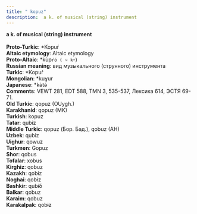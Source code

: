 ```yaml
---
title: " kopuz"
description:  a k. of musical (string) instrument
---
```

<strong> a k. of musical (string) instrument</strong><br><br>
<strong>Proto-Turkic</strong>:  *Kopuŕ<br>
<strong>Altaic etymology</strong>:  Altaic etymology<br>
<strong> Proto-Altaic</strong>:  *kùp`ŕó ( ~ k`-)<br>
<strong>Russian meaning</strong>:  вид музыкального (струнного) инструмента<br>
<strong>Turkic</strong>:  *Kopuŕ<br>
<strong>Mongolian</strong>:  *kuɣur<br>
<strong>Japanese</strong>:  *kǝ̀tǝ́<br>
<strong>Comments</strong>:  VEWT 281, EDT 588, TMN 3, 535-537, Лексика 614, ЭСТЯ 69-71.<br>
<strong>Old Turkic</strong>:  qopuz (OUygh.)<br>
<strong>Karakhanid</strong>:  qopuz (MK)<br>
<strong>Turkish</strong>:  kopuz<br>
<strong>Tatar</strong>:  qubɨz<br>
<strong>Middle Turkic</strong>:  qopuz (Бор. Бад.), qobuz (AH)<br>
<strong>Uzbek</strong>:  qụbiz<br>
<strong>Uighur</strong>:  qowuz<br>
<strong>Turkmen</strong>:  Gopuz<br>
<strong>Shor</strong>:  qobus<br>
<strong>Tofalar</strong>:  xobus<br>
<strong>Kirghiz</strong>:  qobuz<br>
<strong>Kazakh</strong>:  qobɨz<br>
<strong>Noghai</strong>:  qobɨz<br>
<strong>Bashkir</strong>:  qubɨδ<br>
<strong>Balkar</strong>:  qobuz<br>
<strong>Karaim</strong>:  qobuz<br>
<strong>Karakalpak</strong>:  qobɨz<br>



